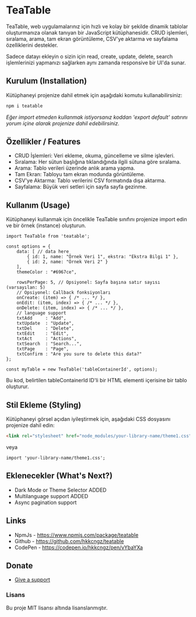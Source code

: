 # TeaTable

TeaTable, web uygulamalarınız için hızlı ve kolay bir şekilde dinamik tablolar oluşturmanıza olanak tanıyan bir JavaScript kütüphanesidir. CRUD işlemleri, sıralama, arama, tam ekran görüntüleme, CSV'ye aktarma ve sayfalama özelliklerini destekler. 

Sadece datayı ekleyin o sizin için read, create, update, delete, search işlemlerinizi yapmanızı sağlarken aynı zamanda responsive bir UI'da sunar.

## Kurulum (Installation)

Kütüphaneyi projenize dahil etmek için aşağıdaki komutu kullanabilirsiniz:

```bash
npm i teatable
```

_Eğer import etmeden kullanmak istiyorsanız koddan 'export default' satırını yorum içine alarak projenize dahil edebilirsiniz._

## Özellikler / Features

- CRUD İşlemleri: Veri ekleme, okuma, güncelleme ve silme işlevleri.
- Sıralama: Her sütun başlığına tıklandığında ilgili sütuna göre sıralama.
- Arama: Tablo verileri üzerinde anlık arama yapma.
- Tam Ekran: Tabloyu tam ekran modunda görüntüleme.
- CSV'ye Aktarma: Tablo verilerini CSV formatında dışa aktarma.
- Sayfalama: Büyük veri setleri için sayfa sayfa gezinme.

## Kullanım (Usage)

Kütüphaneyi kullanmak için öncelikle TeaTable sınıfını projenize import edin ve bir örnek (instance) oluşturun.

```
import TeaTable from 'teatable';

const options = {
    data: [ // data here
        { id: 1, name: "Örnek Veri 1", ekstra: "Ekstra Bilgi 1" },
        { id: 2, name: "Örnek Veri 2" }
    ],
    themeColor : "#6967ce",

    rowsPerPage: 5, // Opsiyonel: Sayfa başına satır sayısı (varsayılan: 5)
    // Opsiyonel: Callback fonksiyonları
    onCreate: (item) => { /* ... */ },
    onEdit: (item, index) => { /* ... */ },
    onDelete: (item, index) => { /* ... */ },
    // language support
    txtAdd     : "Add",
    txtUpdate  : "Update",
    txtDel     : "Delete",
    txtEdit    : "Edit",
    txtAct     : "Actions",
    txtSearch  : "Search...",
    txtPage    : "Page",
    txtConfirm : "Are you sure to delete this data?"
};

const myTable = new TeaTable('tableContainerId', options);
```

Bu kod, belirtilen tableContainerId ID'li bir HTML elementi içerisine bir tablo oluşturur.

## Stil Ekleme (Styling)

Kütüphaneyi görsel açıdan iyileştirmek için, aşağıdaki CSS dosyasını projenize dahil edin:

```html
<link rel="stylesheet" href="node_modules/your-library-name/theme1.css">
```

veya

```import 'your-library-name/theme1.css';```


## Eklenecekler (What's Next?)

- Dark Mode or Theme Selector ADDED
- Multilanguage support ADDED
- Async pagination support


## Links
- NpmJs - https://www.npmjs.com/package/teatable
- Github - https://github.com/hkkcngz/teatable
- CodePen - https://codepen.io/hkkcngz/pen/vYbaYXa


## Donate
 - [Give a support](https://aeo.ptt.gov.tr/l/c1mTG6v5)


### Lisans

Bu proje MIT lisansı altında lisanslanmıştır.